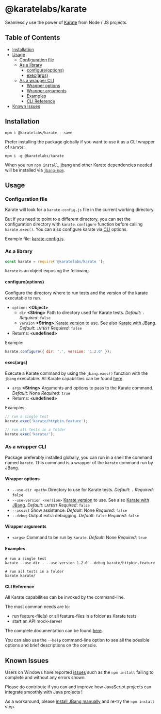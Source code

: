 # @karatelabs/karate <!-- omit in toc -->

Seamlessly use the power of [Karate](https://github.com/karatelabs/karate) from Node / JS projects.

## Table of Contents <!-- omit in toc -->

- [Installation](#installation)
- [Usage](#usage)
  - [Configuration file](#configuration-file)
  - [As a library](#as-a-library)
    - [configure(options)](#configureoptions)
    - [exec(args)](#execargs)
  - [As a wrapper CLI](#as-a-wrapper-cli)
    - [Wrapper options](#wrapper-options)
    - [Wrapper arguments](#wrapper-arguments)
    - [Examples](#examples)
    - [CLI Reference](#cli-reference)
- [Known Issues](#known-issues)

## Installation

`npm i @karatelabs/karate --save`

Prefer installing the package globally if you want to use it as a CLI wrapper of `Karate`:

`npm i -g @karatelabs/karate`

When you run `npm install`, [jbang](https://www.jbang.dev/) and other Karate dependencies needed will be installed via [`jbang-npm`](https://github.com/jbangdev/jbang-npm).

## Usage

### Configuration file

Karate will look for a `karate-config.js` file in the current working directory.

But if you need to point to a different directory, you can set the configuration directory with `karate.configure` function before calling `karate.exec()`. You can also configure karate via [CLI](as-a-cli) options.

Example file: [karate-config.js](karate/karate-config.js).

### As a library

```js
const karate = require('@karatelabs/karate ');
```

`karate` is an object exposing the following.

#### configure(options)

Configure the directory where to run tests and the version of the karate executable to run.

- `options` **<Object\>**
  - `dir` **<String\>** Path to directory used for Karate tests. *Default*: `.` *Required*: `false`
  - `version` **<String\>** [Karate version](https://github.com/karatelabs/karate/releases) to use. See also [Karate with JBang](https://karatelabs.github.io/karate/karate-netty/#jbang). *Default*: `LATEST` *Required*: `false`
- Returns: **<undefined\>**

Example:

```js
karate.configure({ dir: '.', version: '1.2.0' });
```

#### exec(args)

Execute a Karate command by using the `jbang.exec()` function with the `jbang` executable. All Karate capabilities can be found [here](https://github.com/karatelabs/karate/tree/master/karate-netty#usage).

- `args` **<String\>** Arguments and options to pass to the Karate command. *Default*: None *Required*: `true`
- Returns: **<undefined\>**

Examples:

```js
// run a single test
karate.exec('karate/httpbin.feature');

// run all tests in a folder
karate.exec('karate/');
```

### As a wrapper CLI

Package preferably installed globally, you can run in a shell the command named `karate`. This command is a wrapper of the `karate` command run by JBang.

#### Wrapper options

- `--use-dir <path>` Directory to use for Karate tests. *Default*: `.` *Required*: `false`
- `--use-version <version>` [Karate version](https://github.com/karatelabs/karate/releases) to use. See also [Karate with JBang](https://karatelabs.github.io/karate/karate-netty/#jbang). *Default*: `LATEST` *Required*: `false`
- `--assist` Show assistance. *Default*: None *Required*: `false`
- `--debug` Output extra debugging. *Default*: `false` *Required*: `false`

#### Wrapper arguments

- `<args>` Command to be run by `karate`. *Default*: None *Required*: `true`

#### Examples

```shell
# run a single test
karate --use-dir . --use-version 1.2.0 --debug karate/httpbin.feature

# run all tests in a folder
karate karate/
```

#### CLI Reference

All Karate capabilities can be invoked by the command-line.

The most common needs are to:

- run feature-file(s) or all feature-files in a folder as Karate tests
- start an API mock-server

The complete documentation can be found [here](https://github.com/karatelabs/karate/tree/master/karate-netty#usage).

You can also use the `--help` command-line option to see all the possible options and brief descriptions on the console.

## Known Issues

Users on Windows have reported [issues](https://github.com/karatelabs/karate-npm/issues/2) such as the `npm install` failing to complete and without any errors shown.

Please do contribute if you can and improve how JavaScript projects can integrate smoothly with Java projects !

As a workaround, please [install JBang manually](https://www.jbang.dev/documentation/guide/latest/installation.html) and re-try the `npm install` step.

